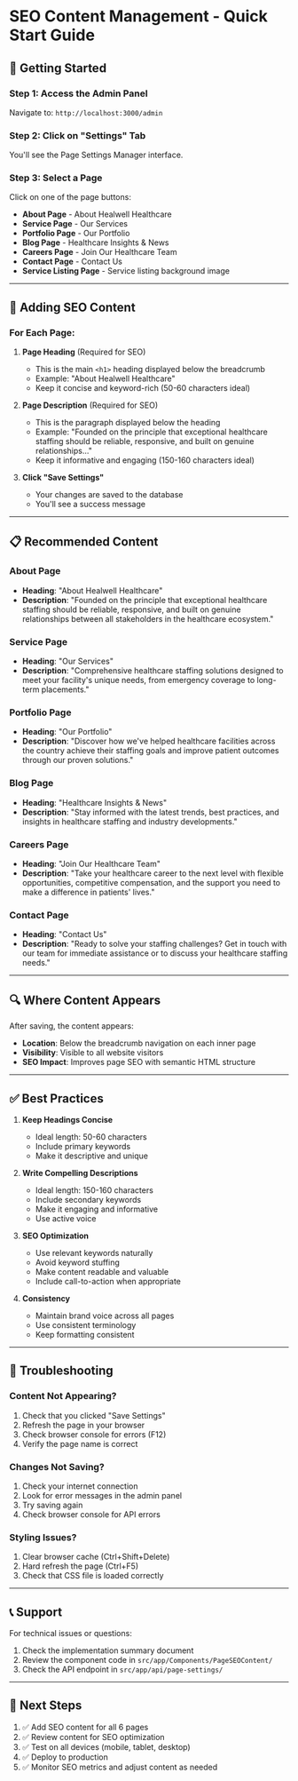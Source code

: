 # SEO Content Management - Quick Start Guide

## 🚀 Getting Started

### Step 1: Access the Admin Panel
Navigate to: `http://localhost:3000/admin`

### Step 2: Click on "Settings" Tab
You'll see the Page Settings Manager interface.

### Step 3: Select a Page
Click on one of the page buttons:
- **About Page** - About Healwell Healthcare
- **Service Page** - Our Services
- **Portfolio Page** - Our Portfolio
- **Blog Page** - Healthcare Insights & News
- **Careers Page** - Join Our Healthcare Team
- **Contact Page** - Contact Us
- **Service Listing Page** - Service listing background image

---

## 📝 Adding SEO Content

### For Each Page:

1. **Page Heading** (Required for SEO)
   - This is the main `<h1>` heading displayed below the breadcrumb
   - Example: "About Healwell Healthcare"
   - Keep it concise and keyword-rich (50-60 characters ideal)

2. **Page Description** (Required for SEO)
   - This is the paragraph displayed below the heading
   - Example: "Founded on the principle that exceptional healthcare staffing should be reliable, responsive, and built on genuine relationships..."
   - Keep it informative and engaging (150-160 characters ideal)

3. **Click "Save Settings"**
   - Your changes are saved to the database
   - You'll see a success message

---

## 📋 Recommended Content

### About Page
- **Heading**: "About Healwell Healthcare"
- **Description**: "Founded on the principle that exceptional healthcare staffing should be reliable, responsive, and built on genuine relationships between all stakeholders in the healthcare ecosystem."

### Service Page
- **Heading**: "Our Services"
- **Description**: "Comprehensive healthcare staffing solutions designed to meet your facility's unique needs, from emergency coverage to long-term placements."

### Portfolio Page
- **Heading**: "Our Portfolio"
- **Description**: "Discover how we've helped healthcare facilities across the country achieve their staffing goals and improve patient outcomes through our proven solutions."

### Blog Page
- **Heading**: "Healthcare Insights & News"
- **Description**: "Stay informed with the latest trends, best practices, and insights in healthcare staffing and industry developments."

### Careers Page
- **Heading**: "Join Our Healthcare Team"
- **Description**: "Take your healthcare career to the next level with flexible opportunities, competitive compensation, and the support you need to make a difference in patients' lives."

### Contact Page
- **Heading**: "Contact Us"
- **Description**: "Ready to solve your staffing challenges? Get in touch with our team for immediate assistance or to discuss your healthcare staffing needs."

---

## 🔍 Where Content Appears

After saving, the content appears:
- **Location**: Below the breadcrumb navigation on each inner page
- **Visibility**: Visible to all website visitors
- **SEO Impact**: Improves page SEO with semantic HTML structure

---

## ✅ Best Practices

1. **Keep Headings Concise**
   - Ideal length: 50-60 characters
   - Include primary keywords
   - Make it descriptive and unique

2. **Write Compelling Descriptions**
   - Ideal length: 150-160 characters
   - Include secondary keywords
   - Make it engaging and informative
   - Use active voice

3. **SEO Optimization**
   - Use relevant keywords naturally
   - Avoid keyword stuffing
   - Make content readable and valuable
   - Include call-to-action when appropriate

4. **Consistency**
   - Maintain brand voice across all pages
   - Use consistent terminology
   - Keep formatting consistent

---

## 🐛 Troubleshooting

### Content Not Appearing?
1. Check that you clicked "Save Settings"
2. Refresh the page in your browser
3. Check browser console for errors (F12)
4. Verify the page name is correct

### Changes Not Saving?
1. Check your internet connection
2. Look for error messages in the admin panel
3. Try saving again
4. Check browser console for API errors

### Styling Issues?
1. Clear browser cache (Ctrl+Shift+Delete)
2. Hard refresh the page (Ctrl+F5)
3. Check that CSS file is loaded correctly

---

## 📞 Support

For technical issues or questions:
1. Check the implementation summary document
2. Review the component code in `src/app/Components/PageSEOContent/`
3. Check the API endpoint in `src/app/api/page-settings/`

---

## 🎯 Next Steps

1. ✅ Add SEO content for all 6 pages
2. ✅ Review content for SEO optimization
3. ✅ Test on all devices (mobile, tablet, desktop)
4. ✅ Deploy to production
5. ✅ Monitor SEO metrics and adjust content as needed


